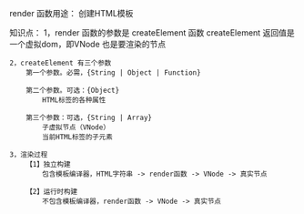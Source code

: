 
render 函数用途：
    创建HTML模板

知识点：
    1，render 函数的参数是 createElement 函数
    createElement 返回值是一个虚拟dom，即VNode
    也是要渲染的节点

    2，createElement 有三个参数
        第一个参数。必需，{String | Object | Function}

        第二个参数。可选：{Object}
            HTML标签的各种属性

        第三个参数：可选，{String | Array}
            子虚拟节点（VNode）
            当前HTML标签的子元素
    
    3，渲染过程
        【1】独立构建
            包含模板编译器，HTML字符串 -> render函数 -> VNode -> 真实节点

        【2】运行时构建
            不包含模板编译器，render函数 -> VNode -> 真实节点

<script>
    render(createElement){
        let el = createElement('div',{
            class:"box"
            // 设置style
            style:{color:'red', fontSize:'22'}
        },[
            createElement('h1', '什么是成长')
            createElement('p', '成长或许就是，以更高的格局和视角，观察曾经的自己，和他人，然后并理解曾经的自己')
        ])
        return el
    }
</script>
